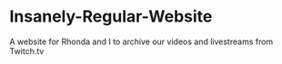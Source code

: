 # Insanely-Regular-Website
A website for Rhonda and I to archive our videos and livestreams from Twitch.tv

